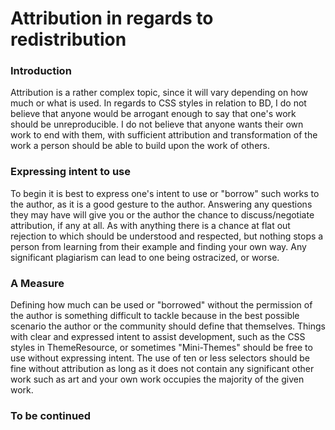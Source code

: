 # Attribution in regards to redistribution

<h3>Introduction</h3>

<div>Attribution is a rather complex topic, since it will vary depending on how much or what is used. In regards to CSS styles in relation to BD, I do not believe that anyone would be arrogant enough to say that one's work should be unreproducible. I do not believe that anyone wants their own work to end with them, with sufficient attribution and transformation of the work a person should be able to build upon the work of others.</div>

<h3>Expressing intent to use</h3>

<div>To begin it is best to express one's intent to use or "borrow" such works to the author, as it is a good gesture to the author. Answering any questions they may have will give you or the author the chance to discuss/negotiate attribution, if any at all. As with anything there is a chance at flat out rejection to which should be understood and respected, but nothing stops a person from learning from their example and finding your own way. Any significant plagiarism can lead to one being ostracized, or worse.</div>

<h3>A Measure</h3>

<div>Defining how much can be used or "borrowed" without the permission of the author is something difficult to tackle because in the best possible scenario the author or the community should define that themselves. Things with clear and expressed intent to assist development, such as the CSS styles in ThemeResource, or sometimes "Mini-Themes" should be free to use without expressing intent. The use of ten or less selectors should be fine without attribution as long as it does not contain any significant other work such as art and your own work occupies the majority of the given work.</div>

<h3>To be continued</h3>

